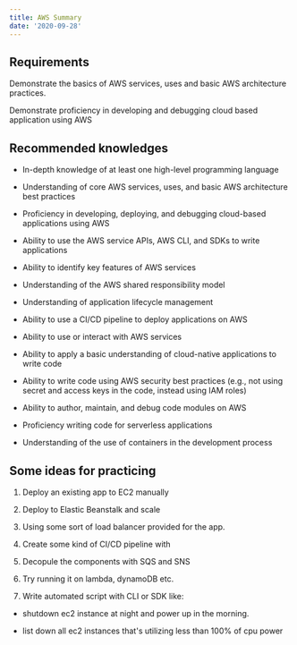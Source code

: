 ```yaml
---
title: AWS Summary
date: '2020-09-28'
---
```


## Requirements

Demonstrate the basics of AWS services, uses and basic AWS architecture practices.

Demonstrate proficiency in developing and debugging cloud based application using AWS

## Recommended knowledges

- In-depth knowledge of at least one high-level programming language

- Understanding of core AWS services, uses, and basic AWS architecture best practices

- Proficiency in developing, deploying, and debugging cloud-based applications using AWS

- Ability to use the AWS service APIs, AWS CLI, and SDKs to write applications

- Ability to identify key features of AWS services

- Understanding of the AWS shared responsibility model

- Understanding of application lifecycle management

- Ability to use a CI/CD pipeline to deploy applications on AWS

- Ability to use or interact with AWS services

- Ability to apply a basic understanding of cloud-native applications to write code

- Ability to write code using AWS security best practices (e.g., not using secret and access keys in the code, instead using IAM roles)

- Ability to author, maintain, and debug code modules on AWS

- Proficiency writing code for serverless applications

- Understanding of the use of containers in the development process

## Some ideas for practicing

1. Deploy an existing app to EC2 manually

2. Deploy to Elastic Beanstalk and scale

3. Using some sort of load balancer provided for the app.

4. Create some kind of CI/CD pipeline with

5. Decopule the components with SQS and SNS

6. Try running it on lambda, dynamoDB etc.

7. Write automated script with CLI or SDK like:

- shutdown ec2 instance at night and power up in the morning.

* list down all ec2 instances that's utilizing less than 100% of cpu power

